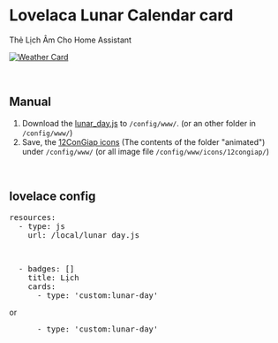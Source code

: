 <h1>Lovelaca Lunar Calendar card</h1>
<meta name="description" content="Âm Lịch Home Assistant" />
<meta name="robots" content="Lunar Calendar card" />
<p> Thẻ Lịch Âm Cho Home Assistant</p>
<p><a target="_blank" rel="noopener noreferrer" href="https://github.com/tranlephan/HomeAssistant/blob/master/LunarCalendar/hassLunarCalendar.jpg?raw=true"><img src="https://github.com/tranlephan/HomeAssistant/blob/master/LunarCalendar/hassLunarCalendar.jpg?raw=true" alt="Weather Card" style="max-width:100%;"></a></p>
<br>
<h2>Manual</h2>
<ol>
<li>Download the <a href="https://github.com/tranlephan/HomeAssistant/blob/master/LunarCalendar/lunar_day.js" rel="nofollow">lunar_day.js</a> to <code>/config/www/</code>. (or an other folder in <code>/config/www/</code>)</li>
<li>Save, the <a href="http://www.mediafire.com/file/6hpicd55nz2y6fg/icons.rar/file" rel="nofollow">12ConGiap icons</a> (The contents of the folder "animated") under <code>/config/www/</code> (or all image file <code>/config/www/icons/12congiap/</code>)</li>
</ol>
<br>
<h2>lovelace config</h2>
<div>
<pre>
resources:
  - type: js
    url: /local/lunar_day.js
</pre>
</div>
<br>
<div>
<pre>
  - badges: []
    title: Lịch
    cards:
      - type: 'custom:lunar-day'
</pre>
</div>
<p>or</p>
<div>
<pre>
      - type: 'custom:lunar-day'
</pre>
</div>
